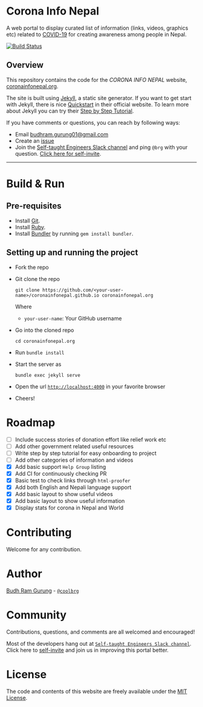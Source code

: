 
# Corona Info Nepal

A web portal to display curated list of information (links, videos, graphics etc) related to [COVID-19](https://en.wikipedia.org/wiki/Covid-19) for creating awareness among people in Nepal.

[![Build Status](https://travis-ci.com/coronainfonepal/coronainfonepal.github.io.svg?branch=master)](https://travis-ci.com/coronainfonepal/coronainfonepal.github.io)

## Overview

This repository contains the code for the _CORONA INFO NEPAL_ website, [coronainfonepal.org](http://coronainfonepal.org).

The site is built using [Jekyll](https://jekyllrb.com/), a static site generator. If you want to get start with
Jekyll, there is nice [Quickstart](https://jekyllrb.com/docs/) in their official website. To learn more about
Jekyll you can try their [Step by Step Tutorial](https://jekyllrb.com/docs/step-by-step/01-setup/).

If you have comments or questions, you can reach by following ways:

* Email [budhram.gurung01@gmail.com](mailto:budhram.gurung01@gmail.com)
* Create an [issue](https://github.com/coronainfonepal/coronainfonepal.github.io/issues/new)
* Join the [Self-taught Engineers Slack channel](https://selftaughtengineers.slack.com) and ping `@brg` with your question. [Click here for self-invite](https://join.slack.com/t/selftaughtengineers/shared_invite/zt-dplbxefk-ke0VWOv9EeowFclV5wTM~g).

---

# Build & Run

## Pre-requisites

- Install [Git](https://git-scm.com/downloads).
- Install [Ruby](https://www.ruby-lang.org/en/documentation/installation/).
- Install [Bundler](http://bundler.io/) by running `gem install bundler`.

## Setting up and running the project

- Fork the repo
- Git clone the repo
  ```
  git clone https://github.com/<your-user-name>/coronainfonepal.github.io coronainfonepal.org
  ```

  Where
    - `your-user-name`: Your GitHub username

- Go into the cloned repo
  ```
  cd coronainfonepal.org
  ```

- Run `bundle install`
- Start the server as
  ```
  bundle exec jekyll serve
  ```
- Open the url [`http://localhost:4000`](http://localhost:4000) in your favorite browser
- Cheers!

# Roadmap

* [ ] Include success stories of donation effort like relief work etc
* [ ] Add other government related useful resources
* [ ] Write step by step tutorial for easy onboarding to project
* [ ] Add other categories of information and videos
* [x] Add basic support `Help Group` listing
* [x] Add CI for continuously checking PR
* [x] Basic test to check links through `html-proofer`
* [x] Add both English and Nepali language support
* [x] Add basic layout to show useful videos
* [x] Add basic layout to show useful information
* [x] Display stats for corona in Nepal and World

# Contributing

Welcome for any contribution.

# Author

[Budh Ram Gurung](https://freelancerbrg.com) - [`@coolbrg`](https://github.com/coolbrg)

# Community

Contributions, questions, and comments are all welcomed and encouraged!

Most of the developers hang out at [`Self-taught Engineers Slack channel`](https://selftaughtengineers.slack.com). Click here to [self-invite](https://join.slack.com/t/selftaughtengineers/shared_invite/zt-dplbxefk-ke0VWOv9EeowFclV5wTM~g) and join us in improving this portal better.

# License

The code and contents of this website are freely available under the [MIT License](https://raw.githubusercontent.com/coronainfonepal/coronainfonepal.github.io/master/LICENSE).
